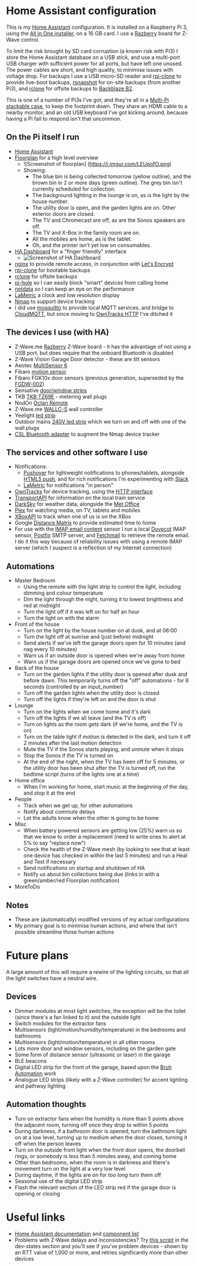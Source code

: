 # Home Assistant configuration
This is my [Home Assistant](https://home-assistant.io/) configuration. It is installed on a Raspberry Pi 3, using the [All in One installer](https://home-assistant.io/docs/installation/raspberry-pi-all-in-one/), on a 16 GB card. I use a [Razberry](https://razberry.z-wave.me/) board for Z-Wave control.

To limit the risk brought by SD card corruption (a known risk with Pi3) I store the Home Assistant database on a USB stick, and use a multi-port USB charger with sufficient power for all ports, but have left one unused. The power cables are short, and high quality, to minimise issues with voltage drop. For backups I use a USB micro-SD reader and [rpi-clone](https://github.com/billw2/rpi-clone) to provide live-boot backups, [rsnapshot](http://rsnapshot.org/) for on-site backups (from another Pi3), and [rclone](https://rclone.org/) for offsite backups to [Backblaze B2](https://www.backblaze.com/b2/cloud-storage.html).

This is one of a number of Pi3s I've got, and they're all in a [Multi-Pi stackable case](https://www.modmypi.com/raspberry-pi/cases-183/multi-pi-stacker/multi-pi-stackable-raspberry-pi-case), to keep the footprint down. They share an HDMI cable to a nearby monitor, and an old USB keyboard I've got kicking around, because having a Pi fail to respond isn't that uncommon.

## On the Pi itself I run

* [Home Assistant](https://home-assistant.io/)
* [Floorplan](https://github.com/pkozul/ha-floorplan) for a high level overview
  * ![Screenshot of floorplan] (https://i.imgur.com/LEUpofO.png)
  * Showing: 
    * The blue bin is being collected tomorrow (yellow outline), and the brown bin in 2 or more days (green outline). The grey bin isn't currently scheduled for collection. 
    * The background lighting in the lounge is on, as is the light by the house number. 
    * The utility door is open, and the garden lights are on. Other exterior doors are closed.
    * The TV and Chromecast are off, as are the Sonos speakers are off.
    * The TV and X-Box in the family room are on. 
    * All the mobiles are home, as is the tablet. 
    * Oh, and the printer isn't yet low on consumables.
* [HA Dashboard](https://appdaemon.readthedocs.io/en/latest/DASHBOARD_INSTALL.html) for a "finger friendly" interface
  * ![Screenshot of HA Dashboard](https://i.imgur.com/gEvzY9x.png)
* [nginx](https://nginx.org/en/) to provide remote access, in conjunction with [Let's Encrypt](https://letsencrypt.org/)
* [rpi-clone](https://github.com/billw2/rpi-clone) for bootable backups
* [rclone](https://rclone.org/) for offsite backups
* [pi-hole](https://pi-hole.net/) so I can easily block "smart" devices from calling home
* [netdata](https://my-netdata.io/) so I can keep an eye on the performance
* [LaMetric](https://lametric.com/) a clock and low resolution display
* [Nmap](https://nmap.org/) to support device tracking
* I did use [mosquitto](https://mosquitto.org/) to provide local MQTT services, and bridge to [CloudMQTT](https://www.cloudmqtt.com/), but since moving to [OwnTracks HTTP](https://home-assistant.io/components/device_tracker.owntracks_http/) I've ditched it

## The devices I use (with HA)

* Z-Wave.me [Razberry](https://razberry.z-wave.me/) Z-Wave board - it has the advantage of not using a USB port, but does require that the onboard Bluetooth is disabled
* Z-Wave Vision Garage Door detector - these are tilt sensors
* Aeotec [MultiSensor 6](https://aeotec.com/z-wave-sensor)
* Fibaro [motion sensor](https://www.fibaro.com/en/products/motion-sensor/)
* Fibaro FGK10x door sensors (previous generation, superseded by the [FGDW-002](http://manuals.fibaro.com/door-window-sensor-2/))
* Sensative [door/window strips](https://www.stripsbysensative.com/strips-guard/)
* TKB [TKB TZ69E](http://www.tkbhome.com/?cn-p-d-271.html) - metering wall plugs
* NodOn [Octan Remote](http://nodon.fr/en/z-wave/octan-remote_7-2)
* Z-Wave.me [WALLC-S](http://eng.z-wave.me/index.php?id=30) wall controller
* Yeelight [led strip](https://www.yeelight.com/en_US/product/pitaya)
* Outdoor mains [240V led strip](https://www.lightingever.co.uk/220-240-v-ac-led-strip-multicolour-5050-50m.html) which we turn on and off with one of the wall plugs
* [CSL Bluetooth adapter](https://www.amazon.co.uk/gp/product/B00VFT4LD2/) to augment the Nmap device tracker

## The services and other software I use

* Notifications:
  * [Pushover](https://pushover.net/) for lightweight notifications to phones/tablets, alongside [HTML5 push](https://home-assistant.io/components/notify.html5/), and for rich notifications I'm experimenting with [Slack](https://slack.com/)
  * [LaMetric](https://lametric.com/) for notifications "in person"
* [OwnTracks](http://owntracks.org/) for device tracking, using the [HTTP interface](https://home-assistant.io/components/device_tracker.owntracks_http/)
* [TransportAPI](https://developer.transportapi.com/) for information on the local train service
* [DarkSky](https://darksky.net/dev/) for weather data, alongside the [Met Office](https://www.metoffice.gov.uk/datapoint)
* [Plex](https://www.plex.tv/sign-in/) for watching media, on TV, tablets and mobiles
* [XBoxAPI](https://xboxapi.com/) to track when one of us is on the XBox
* Google [Distance Matrix](https://developers.google.com/maps/documentation/distance-matrix/) to provide estimated time to home
* For use with the [IMAP email content](https://home-assistant.io/components/sensor.imap_email_content/) sensor I run a local [Dovecot](https://www.dovecot.org/) IMAP sensor, [Postfix](http://www.postfix.org/) SMTP server, and [Fetchmail](http://www.fetchmail.info/) to retrieve the remote email. I do it this way because of reliability issues with using a remote IMAP server (which I suspect is a reflection of my Internet connection)

## Automations

* Master Bedroom
  * Using the remote with the light strip to control the light, including dimming and colour temperature
  * Dim the light through the night, turning it to lowest brightness and red at midnight
  * Turn the light off if it was left on for half an hour
  * Turn the light on with the alarm
* Front of the house
  * Turn on the light by the house number on at dusk, and at 06:00
  * Turn the light off at sunrise and (just before) midnight
  * Send alerts if we've left the garage doors open for 10 minutes (and nag every 10 minutes)
  * Warn us if an outside door is opened when we're away from home
  * Warn us if the garage doors are opened once we've gone to bed
* Back of the house
  * Turn on the garden lights if the utility door is opened after dusk and before dawn. This temporarily turns off the "off" automations - for 8 seconds (controlled by an input_number)
  * Turn off the garden lights when the utility door is closed
  * Turn off the lights if they're left on and the door is shut
* Lounge
  * Turn on the lights when we come home and it's dark
  * Turn off the lights if we all leave (and the TV is off)
  * Turn on lights as the room gets dark (if we're home, and the TV is on)
  * Turn on the table light if motion is detected in the dark, and turn it off 2 minutes after the last motion detection
  * Mute the TV if the Sonos starts playing, and unmute when it stops
  * Stop the Sonos if the TV is turned on
  * At the end of the night, when the TV has been off for 5 minutes, or the utility door has been shut after the TV is turned off, run the bedtime script (turns of the lights one at a time)
* Home office
  * When I'm working for home, start music at the beginning of the day, and stop it at the end
* People
  * Track when we get up, for other automations
  * Notify about commute delays
  * Let the adults know when the other is going to be home
* Misc
  * When battery powered sensors are getting low (25%) warn us so that we know to order a replacement (need to write ones to alert at 5% to say "replace now")
  * Check the health of the Z-Wave mesh (by looking to see that at least one device has checked in within the last 5 minutes) and run a Heal and Test if necessary
  * Send notifications on startup and shutdown of HA
  * Notify us about bin collections being due (links in with a green/amber/red Floorplan notification)
* MoreToDo 

## Notes

* These are (automatically) modified versions of my actual configurations
* My primary goal is to minimise human actions, and where that isn't possible streamline those human actions

# Future plans

A large amount of this will require a rewire of the lighting circuits, so that all the light switches have a neutral wire.

## Devices

* Dimmer modules at most light switches, the exception will be the toilet (since there's a fan linked to it) and the outside light
* Switch modules for the extractor fans
* Multisensors (light/motion/humidity/temperature) in the bedrooms and bathrooms
* Multisensors (light/motion/temperature) in all other rooms
* Lots more door and window sensors, including on the garden gate
* Some form of distance sensor (ultrasonic or laser) in the garage
* BLE beacons
* Digital LED strip for the front of the garage, based upon the [Bruh Automation](https://github.com/bruhautomation/ESP-MQTT-JSON-Digital-LEDs) work
* Analogue LED strips (likely with a Z-Wave controller) for accent lighting and pathway lighting

## Automation thoughts

* Turn on extractor fans when the humidity is more than 5 points above the adjacent room, turning off once they drop to within 5 points
* During darkness, if a bathroom door is opened, turn the bathroom light on at a low level, turning up to medium when the door closes, turning it off when the person leaves
* Turn on the outside front light when the front door opens, the doorbell rings, or somebody is less than 5 minutes away, and coming home
* Other than bedrooms, when the room is in darkness and there's movement turn on the light at a very low level
* During daytime, if the lights are on for *too long* turn them off
* Seasonal use of the digital LED strip
* Flash the relevant section of the LED strip red if the garage door is opening or closing

# Useful links

* [Home Assistant documentation](https://home-assistant.io/docs/) and [component list](https://home-assistant.io/components/)
* Problems with Z-Wave delays and inconsistencies? Try [this script](https://hastebin.com/igujenogud.coffeescript) in the dev-states section and you'll see if you've problem devices - shown by an RTT value of 1,000 or more, and retries significantly more than other devices
